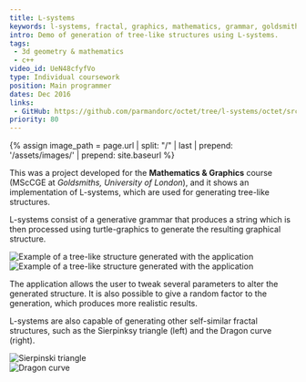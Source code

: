 ```yaml
---
title: L-systems
keywords: l-systems, fractal, graphics, mathematics, grammar, goldsmiths, msccge
intro: Demo of generation of tree-like structures using L-systems.
tags:
 - 3d geometry & mathematics
 - c++
video_id: UeN48cfyfVo
type: Individual coursework
position: Main programmer
dates: Dec 2016
links: 
 - GitHub: https://github.com/parmandorc/octet/tree/l-systems/octet/src/examples/l_systems
priority: 80
---
```


{% assign image_path = page.url | split: "/" | last | prepend: '/assets/images/' | prepend: site.baseurl %}

This was a project developed for the __Mathematics & Graphics__ course (MScCGE at _Goldsmiths, University of London_), and it shows an implementation of L-systems, which are used for generating tree-like structures.

L-systems consist of a generative grammar that produces a string which is then processed using turtle-graphics to generate the resulting graphical structure.

<div class="image-group">
	<div><img alt="Example of a tree-like structure generated with the application" src="{{image_path}}/3.jpg" /></div>
	<div><img alt="Example of a tree-like structure generated with the application" src="{{image_path}}/4_variance.jpg" /></div>
</div>

The application allows the user to tweak several parameters to alter the generated structure. It is also possible to give a random factor to the generation, which produces more realistic results.

L-systems are also capable of generating other self-similar fractal structures, such as the Sierpinksy triangle (left) and the Dragon curve (right).

<div class="image-group">
	<div><img alt="Sierpinski triangle" src="{{image_path}}/SierpinskiTriangle.jpg" /></div>
	<div><img alt="Dragon curve" src="{{image_path}}/dragonCurve.jpg" /></div>
</div>
